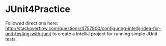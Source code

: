 # JUnit4Practice

Followed directions here: http://stackoverflow.com/questions/4757800/configuring-intellij-idea-for-unit-testing-with-junit to create a IntelliJ project for running simple JUnit tests.

